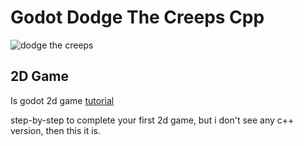 # Godot Dodge The Creeps Cpp
<p>
<img src="https://docs.godotengine.org/en/stable/_images/dodge_preview.gif" alt="dodge the creeps">
</p>

## 2D Game
<p>
  Is godot 2d game <a href="https://docs.godotengine.org/en/stable/getting_started/first_2d_game/index.html">tutorial</a>
</p>
step-by-step to complete your first 2d game, but i don't see any c++ version, then this it is. 
